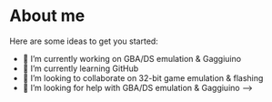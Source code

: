 # About me

Here are some ideas to get you started:

- 🔭 I’m currently working on GBA/DS emulation & Gaggiuino
- 🌱 I’m currently learning GitHub
- 👯 I’m looking to collaborate on 32-bit game emulation & flashing
- 🤔 I’m looking for help with GBA/DS emulation & Gaggiuino
-->
